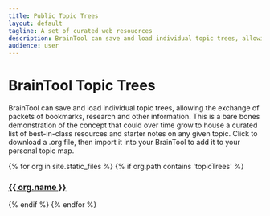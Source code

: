 ```yaml
---
title: Public Topic Trees
layout: default
tagline: A set of curated web resouorces
description: BrainTool can save and load individual topic trees, allowing the exchange of bookmarks, research and other information. This is a list of public topic trees
audience: user
---
```


# BrainTool Topic Trees
BrainTool can save and load individual topic trees, allowing the exchange of packets of bookmarks, research and other information. This is a bare bones demonstration of the concept that could over time grow to house a curated list of best-in-class resources and starter notes on any given topic. Click to download a .org file, then import it into your BrainTool to add it to your personal topic map.

{% for org in site.static_files %}
    {% if org.path contains 'topicTrees' %}
<h3>
<a href="{{ site.baseurl }}{{ org.path }}">{{ org.name }}</a>
</h3>
    {% endif %}
{% endfor %}
